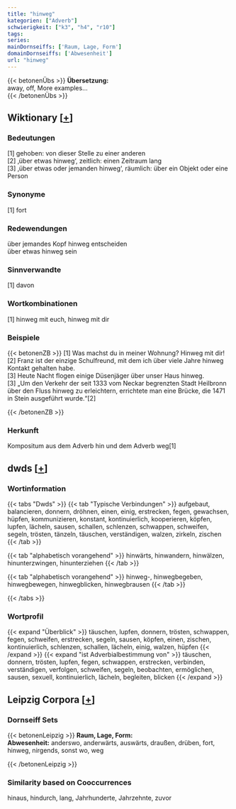 ```yaml
---
title: "hinweg"
kategorien: ["Adverb"]
schwierigkeit: ["k3", "h4", "r10"]
tags:
series:
mainDornseiffs: ['Raum, Lage, Form']
domainDornseiffs: ['Abwesenheit']
url: "hinweg"
---
```


{{< betonenÜbs >}}
**Übersetzung:**  
away, off, More examples...  
{{< /betonenÜbs >}}

## Wiktionary [[+](https://de.wiktionary.org/wiki/hinweg)]

### Bedeutungen
[1] gehoben: von dieser Stelle zu einer anderen  
[2] ‚über etwas hinweg‘, zeitlich: einen Zeitraum lang  
[3] ‚über etwas oder jemanden hinweg‘, räumlich: über ein Objekt oder eine Person  

### Synonyme
[1] fort  

### Redewendungen
über jemandes Kopf hinweg entscheiden  
über etwas hinweg sein  

### Sinnverwandte
[1] davon  

### Wortkombinationen
[1] hinweg mit euch, hinweg mit dir  

### Beispiele
{{< betonenZB >}}
[1] Was machst du in meiner Wohnung? Hinweg mit dir!  
[2] Franz ist der einzige Schulfreund, mit dem ich über viele Jahre hinweg Kontakt gehalten habe.  
[3] Heute Nacht flogen einige Düsenjäger über unser Haus hinweg.  
[3] „Um den Verkehr der seit 1333 vom Neckar begrenzten Stadt Heilbronn über den Fluss hinweg zu erleichtern, errichtete man eine Brücke, die 1471 in Stein ausgeführt wurde.“[2]  

{{< /betonenZB >}}
### Herkunft
Kompositum aus dem Adverb hin und dem Adverb weg[1]  



## dwds [[+](https://www.dwds.de/wb/hinweg)]

### Wortinformation
{{< tabs "Dwds" >}}
{{< tab "Typische Verbindungen" >}}
aufgebaut, balancieren, donnern, dröhnen, einen, einig, erstrecken, fegen, gewachsen, hüpfen, kommunizieren, konstant, kontinuierlich, kooperieren, köpfen, lupfen, lächeln, sausen, schallen, schlenzen, schwappen, schweifen, segeln, trösten, tänzeln, täuschen, verständigen, walzen, zirkeln, zischen
{{< /tab >}}

{{< tab "alphabetisch vorangehend" >}}
hinwärts, hinwandern, hinwälzen, hinunterzwingen, hinunterziehen
{{< /tab >}}

{{< tab "alphabetisch vorangehend" >}}
hinweg-, hinwegbegeben, hinwegbewegen, hinwegblicken, hinwegbrausen
{{< /tab >}}

{{< /tabs >}}

### Wortprofil
{{< expand "Überblick" >}} täuschen, lupfen, donnern, trösten, schwappen, fegen, schweifen, erstrecken, segeln, sausen, köpfen, einen, zischen, kontinuierlich, schlenzen, schallen, lächeln, einig, walzen, hüpfen {{< /expand >}}
{{< expand "ist Adverbialbestimmung von" >}} täuschen, donnern, trösten, lupfen, fegen, schwappen, erstrecken, verbinden, verständigen, verfolgen, schweifen, segeln, beobachten, ermöglichen, sausen, sexuell, kontinuierlich, lächeln, begleiten, blicken {{< /expand >}}

## Leipzig Corpora [[+](https://corpora.uni-leipzig.de/en/res?word=hinweg&corpusId=deu_newscrawl-public_2018)]

### Dornseiff Sets
{{< betonenLeipzig >}}
**Raum, Lage, Form:**  
**Abwesenheit:** anderswo, anderwärts, auswärts, draußen, drüben, fort, hinweg, nirgends, sonst wo, weg  

{{< /betonenLeipzig >}}

### Similarity based on Cooccurrences
hinaus, hindurch, lang, Jahrhunderte, Jahrzehnte, zuvor

